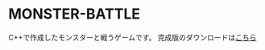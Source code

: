 # MONSTER-BATTLE
C++で作成したモンスターと戦うゲームです。
完成版のダウンロードは[こちら](https://drive.google.com/file/d/19zAvbPZJtlYPH0CTOt_bKqRGXesu8o_L/view?usp=sharing)
